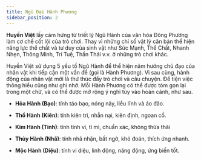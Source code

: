 ```yaml
---
title: Ngũ Đại Hành Phương
sidebar_position: 2
---
```


**Huyền Việt** lấy cảm hứng từ triết lý Ngũ Hành của văn hóa Đông Phương làm cơ chế cốt lõi của trò chơi. 
Thay vì những chỉ số vật lý căn bản thể hiện năng lực thể chất và tư duy của sinh vật như Sức Mạnh, Thể Chất, Nhanh Nhẹn, Thông Minh, Trí Tuệ, Thần Thái v.v. ở những trò chơi khác.

Huyền Việt sử dụng 5 yếu tố Ngũ Hành để thể hiện năm hướng chủ đạo của nhân vật khi tiếp cận một vấn đề (gọi là Hành Phương). Vì sau cùng, hành động của nhân vật mới là thứ thúc đẩy trò chơi và câu chuyện. 
Để tiện việc thông hiểu cũng như ghi nhớ. Mỗi Hành Phương có thể được tóm gọn lại trong một chữ, và có thể được mở rộng ý nghĩ tùy vào hoàn cảnh, như sau.

- **Hỏa Hành (Bạo)**: tính táo bạo, nóng nảy, liều lĩnh và áo đảo.

- **Thổ Hành (Kiên)**: tính kiên trì, nhẫn nại, kiên định, ngoan cố.

- **Kim Hành (Tinh)**: tính tinh vi, tỉ mỉ, chuẩn xác, không thừa thãi

- **Thủy Hành (Nhã)**: tính nhã nhặn, bất ngờ, khó đoán, thích ứng nhanh.

- **Mộc Hành (Diệu)**: tính vi diệu, linh động, năng động, ứng biến tốt.
